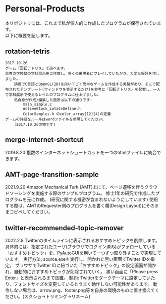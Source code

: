 # Personal-Products

本リポジトリには、これまで私が個人的に作成したプログラムが保存されています。  
以下に概要を記します。  

## rotation-tetris
```
2017.10.26
ゲーム『回転テトリス』で遊べます。
高専の学校祭の学科展示用に作成し、多くの来場者にプレイしていただき、大変な好評を博しました。
	講義でC言語とOpenGL(2D)を用いてごく簡単なゲームを作成する実験があり、そこで配布されたテンプレート(ウィンドウを表示するだけ)を参考に『回転テトリス』を発案し、一人で学科展示で使えるレベルのプログラムに仕上げました。  
	私自身が作成/編集した箇所は以下の通りです:  
		main_simple.c  
		ActiveBlock_LotateDefine.h  
		ColorSamples.h のcolor_array[12][4]の定義  
ゲームの詳細なルールはwordファイルを参照してください。  
	(2017.10.26の物です)  
```

## merge-internet-shortcut  
2019.8.20
複数のインターネットショートカットを一つのhtmlファイルに統合できます。


## AMT-page-transition-sample
2021.9.20
Amazon Mechanical Turk (AMT)上にて、ページ遷移を伴うクラウドソーシングを実施する際のサンプルプログラム。
	修士1年の研究で作成したプログラムを元に作成。
	(研究に関する機密が含まれないようにしています)
使用する際は、AMTのRequester側のプログラムを書く欄(Design Layout)にそのままコピペしてください。


## twitter-recommended-topic-remover
2022.2.8
Twitterのタイムラインに表示されるおすすめトピックを削除します。
	具体的には、指定されたユーザ(ブラウザでログイン済み)がフォローしている「おすすめトピック」を、PyAutoGUIを用いて一つずつ取り外すことで実現しています。
実行方法:
	source.exeを実行し、開かれた黒い画面でTwitter IDを指定。
	ブラウザでTwitter IDに紐づいた「おすすめトピック」の設定画面が開かれ、自動的におすすめトピックが削除されていく。
	黒い画面に「Please press Enter」と表示されるまで放置。
制約:
	Twitterをダークテーマに設定していたり、フォントサイズを変更しているとうまく動作しない可能性があります。
		動作しない場合は、arrow.png、footer.png等を自身の環境のものに置き換えてください。(スクショ→トリミング→リネーム)
